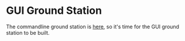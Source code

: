 # GUI Ground Station

The commandline ground station is [here](https://github.com/huiminlim/ground_stn), so it's time for the GUI ground station to be built.
